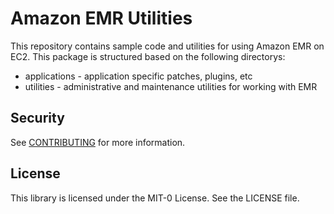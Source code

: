 # Amazon EMR Utilities

This repository contains sample code and utilities for using Amazon EMR on EC2. This package is structured based on the following directorys:

- applications - application specific patches, plugins, etc
- utilities - administrative and maintenance utilities for working with EMR

## Security

See [CONTRIBUTING](CONTRIBUTING.md#security-issue-notifications) for more information.

## License

This library is licensed under the MIT-0 License. See the LICENSE file.

